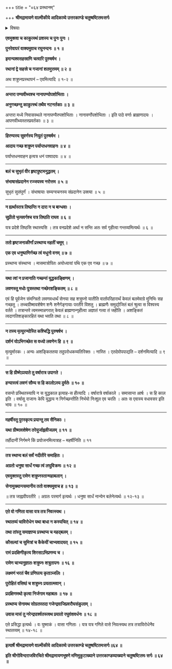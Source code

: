 +++
title = "०६४ प्रस्थानम्"

+++
**श्रीमद्रामायणे वाल्मीकीये आदिकाव्ये उत्तरकाण्डे चतुष्षष्टितमःसर्गः**


<details><summary>विषयाः</summary>

शत्रुघ्नेन रामाज्ञया महर्षि पुरस्-कारेण  
सेना-प्रस्थापन-पूर्वकं  
पश्चान् मासानन्तरं लवण-विजयाय-प्रस्थानम् ॥ १ ॥
</details>


**एवमुक्त्वा च काकुत्स्थं प्रशस्य च पुनः पुनः ।**

**पुनरेवापरं वाक्यमुवाच रघुनन्दनः ॥ १ ॥**

**इमान्यश्वसहस्राणि चत्वारि पुरुषर्षभ ।**

**रथानां द्वे सहस्रे च गजानां शतमुत्तमम् ॥ २ ॥**

अथ शत्रुघ्नप्रस्थापनं – एवमित्यादि ॥ १-२ ॥

****

**अन्तरा पण्यवीथ्यश्च नानापण्योपशोभिताः ।**

**अनुगच्छन्तु काकुत्स्थं तथैव नटनर्तकाः ॥ ३ ॥**

अन्तरा मध्ये निवासस्थले नानापण्यैरुपशोभिताः । नानावर्णोपशोभिताः । इति पाठे वर्णाः ब्राह्मणादयः । आपणवीथ्यस्तस्प्रवर्तकाः ॥ ३ ॥

****

**हिरण्यस्य सुवर्णस्य नियुतं पुरुषर्षभ ।**

**आदाय गच्छ शत्रुघ्न पर्याप्तधनवाहनः ॥ ४ ॥**

पर्याप्तधनवाहन इत्यत्र धनं पश्वादयः ॥ ४ ॥

****

**बलं च सुभृतं वीर हृष्टपुष्टमनुद्धतम् ।**

**संभाषासंप्रदानेन रज्जयस्व नरोत्तम ॥ ५ ॥**

सुभृतं सुसंपूर्णं । संभाषायाः सम्यग्वचनस्य संप्रदानेन उक्त्या ॥ ५ ॥

****

**न ह्यर्थास्तत्र तिष्ठन्ति न दारा न च बान्धवाः ।**

**सुप्रीतो भृत्यवर्गश्च यत्र तिष्ठति राघव ॥ ६ ॥**

यत्र प्रदेशे तिष्ठसि स्थास्यसि । तत्र वनप्रदेशे अर्था न सन्ति अतः सर्व गृहीत्वा गन्तव्यमित्यर्थः ॥ ६ ॥

****

**ततो हृष्टजनाकीर्णां प्रस्थाप्य महतीं चमूम् ।**

**एक एव धनुष्पाणिर्गच्छ त्वं मधुनो वनम् ॥ ७ ॥**

प्रस्थाप्य संस्थाप्य । मासमात्रोपितः अयोध्यायां पथि एक एव गच्छ ॥ ७ ॥

****

**यथा त्वां न प्रजानाति गच्छन्तं युद्धकाङ्क्षिणम् ।**

**लवणस्तु मधोः पुत्रस्तथा गच्छेरशङ्कितम् ॥ ८ ॥**

एवं हि पूर्वजेन संमन्त्रितो लवणवधार्थं सेनया सह शत्रुघ्नो यातीति वार्तापरिहारार्थं केवलं बलमेवाग्रे मुनिभिः सह गच्छतु । तच्चग्रीष्मावशेषेण शनैः शनैर्गङ्गायाः परतीरे विशतु । ब्राह्मणैः समुद्योजितं बलं श्रुत्वा स विश्वस्य वर्तते । तत्रान्तरे त्वमस्मान्नगरात् केवलं ब्राह्मणान्गृहीत्वा अज्ञातं गत्वा तं जहीति । अशङ्कितं त्वदागतिशङ्कारहितं यथा भवति तथा ॥ ८ ॥

****

**न तस्य मृत्युरन्योस्ति कश्चिद्धि पुरुषर्षभ ।**

**दर्शनं योऽभिगच्छेत स वध्यो लवणेन हि ॥ ९ ॥**

मृत्युर्मारकः । अन्यः अशङ्किततया तदुपरोधकव्यतिरिक्तः । नास्ति । एतदेवोपपाद्यति – दर्शनमित्यादि ॥ ९ ॥

****

**स हि ग्रीष्मेऽपयाते तु वर्षारात्र उपागते ।**

**हन्यास्त्वं लवणं सौम्य स हि कालोऽस्य दुर्मतेः ॥ १० ॥**

वसन्ते प्रस्थितस्यापि न स युद्धकाल इत्याह-स हीत्यादि । वर्षारात्रे वर्षाकाले । समासान्त आर्षः । स हि काल इति । वर्षासु राजानः केपि युद्धाय न निर्गच्छन्तीति निर्भयो निःशूल एव चरति । अतः स एवास्य वधावसर इति भावः ॥ १० ॥

****

**महर्षीस्तु पुरस्कृत्य प्रयान्तु तव सैनिकाः ।**

**यथा ग्रीष्मावशेषेण तरेयुर्जाह्नवीजलम् ॥ ११ ॥**

तर्हीदानीं निर्गमने किं प्रयोजनमित्यत्राह – महर्षीनिति ॥ ११

****

**तत्र स्थाप्य बलं सर्वं नदीतीरे समाहितः ।**

**अग्रतो धनुषा सार्धं गच्छ त्वं लघुविक्रमः ॥ १२ ॥**

**एवमुक्तस्तु रामेण शत्रुघ्नस्तान्महाबलान् ।**

**सेनामुख्यान्त्समानीय ततो वाक्यमुवाच ह ॥ १३ ॥**

॥ तत्र जाह्नवीपरतीरे । अग्रतः परमार्ग इत्यर्थः । धनुषा सार्धं नान्येन बलेनेत्यर्थः ॥ १२-१३ ॥

****

**एते वो गणिता वासा यत्र तत्र निवत्स्यथ ।**

**स्थातव्यं चाविरोधेन यथा बाधा न कस्यचित् ॥ १४ ॥**

**तथा तांस्तु समाज्ञाप्य प्रस्थाप्य च महद्बलम् ।**

**कौसल्यां च सुमित्रां च कैकेयीं चाभ्यवादयत् ॥ १५ ॥**

**रामं प्रदक्षिणीकृत्य शिरसाऽभिप्रणम्य च ।**

**रामेण चाभ्यनुज्ञातः शत्रुघ्नः शत्रुतापनः ॥ १६ ॥**

**लक्ष्मणं भरतं चैव प्रणिपत्य कृताञ्जलिः ।**

**पुरोहितं वसिष्ठं च शत्रुघ्नः प्रयतात्मवान् ।**

**प्रदक्षिणमथो कृत्वा निर्जगाम महाबलः ॥ १७ ॥**

**प्रस्थाप्य सेनामथ सोग्रतस्तदा गजेन्द्रवाजिप्रवरौघसंकुलाम् ।**

**उवास मासं तु नरेन्द्रपार्श्वतस्त्वथ प्रयातो रघुवंशवर्धनः ॥ १८ ॥**

एते प्रसिद्धा इत्यर्थः । वः युष्माकं । वासा गणिताः । यत्र यत्र गणिते वासे निवत्स्यथ तत्र तत्राविरोधेनैव स्थातव्यम् ॥ १४-१८ ॥

****

**इत्यार्षे श्रीमद्रामायणे वाल्मीकीये आदिकाव्ये उत्तरकाण्डे चतुष्षष्टितमःसर्गः॥६४ ॥**

**इति श्रीगोविन्दराजविरचिते श्रीमद्रामायणभूषणे मणिमुकुटाख्याने उत्तरकाण्डव्याख्याने चतुष्षष्टितमः सर्गः ॥ ६४ ॥**
